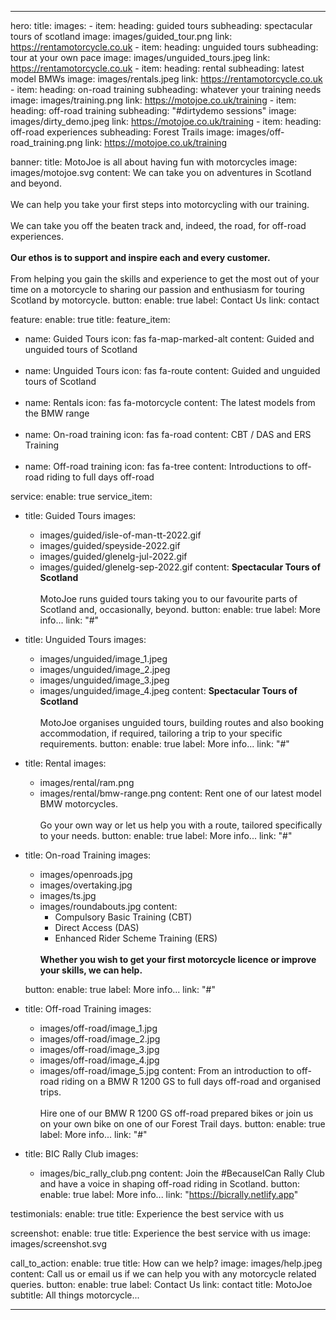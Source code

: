   ---
hero:
  title: 
  images: 
    - item:
      heading: guided tours
      subheading: spectacular tours of scotland
      image: images/guided_tour.png
      link: https://rentamotorcycle.co.uk
    - item:
      heading: unguided tours
      subheading: tour at your own pace
      image: images/unguided_tours.jpeg
      link: https://rentamotorcycle.co.uk
    - item:
      heading: rental
      subheading: latest model BMWs
      image: images/rentals.jpeg
      link: https://rentamotorcycle.co.uk
    - item:
      heading: on-road training
      subheading: whatever your training needs
      image: images/training.png
      link: https://motojoe.co.uk/training
    - item:
      heading: off-road training
      subheading: "#dirtydemo sessions"
      image: images/dirty_demo.jpeg
      link: https://motojoe.co.uk/training
    - item:
      heading: off-road experiences
      subheading: Forest Trails
      image: images/off-road_training.png
      link: https://motojoe.co.uk/training
  
banner:
  title: MotoJoe is all about having fun with motorcycles
  image: images/motojoe.svg
  content: We can take you on adventures in Scotland and beyond.<br/><br/> 
    We can help you take your first steps into motorcycling with our training.<br/><br/>
    We can take you off the beaten track and, indeed, the road, for off-road experiences.<br/><br/>
    <strong>Our ethos is to support and inspire each and every customer.</strong><br/><br/>From helping you gain the skills and experience to get the most out of your time on a motorcycle to sharing our passion and enthusiasm for touring Scotland by motorcycle.
  button:
    enable: true
    label: Contact Us
    link: contact

feature:
  enable: true
  title: 
  feature_item:
  - name: Guided Tours
    icon: fas fa-map-marked-alt
    content: Guided and unguided tours of Scotland<br/><br/>
  - name: Unguided Tours
    icon: fas fa-route
    content: Guided and unguided tours of Scotland<br/><br/>
  - name: Rentals
    icon: fas fa-motorcycle
    content: The latest models from the BMW range<br/><br/>
  - name: On-road training
    icon: fas fa-road
    content: CBT / DAS and ERS Training<br/><br/>
  - name: Off-road training
    icon: fas fa-tree
    content: Introductions to off-road riding to full days off-road

service:
  enable: true
  service_item:

  - title: Guided Tours
    images:
    - images/guided/isle-of-man-tt-2022.gif
    - images/guided/speyside-2022.gif
    - images/guided/glenelg-jul-2022.gif
    - images/guided/glenelg-sep-2022.gif
    content: <strong>Spectacular Tours of Scotland</strong><br/><br/>
      MotoJoe runs guided tours taking you to our favourite parts of Scotland and, occasionally, beyond.
    button:
      enable: true
      label: More info...
      link: "#"

  - title: Unguided Tours
    images:
    - images/unguided/image_1.jpeg
    - images/unguided/image_2.jpeg
    - images/unguided/image_3.jpeg
    - images/unguided/image_4.jpeg
    content: <strong>Spectacular Tours of Scotland</strong><br/><br/>
      MotoJoe organises unguided tours, building routes and also booking accommodation, if required, tailoring a trip to your specific requirements.
    button:
      enable: true
      label: More info...
      link: "#"

  - title: Rental
    images:
    - images/rental/ram.png
    - images/rental/bmw-range.png
    content: Rent one of our latest model BMW motorcycles.<br/><br/>
      Go your own way or let us help you with a route, tailored specifically to your needs.
    button:
      enable: true
      label: More info...
      link: "#"

  - title: On-road Training
    images:
    - images/openroads.jpg
    - images/overtaking.jpg
    - images/ts.jpg
    - images/roundabouts.jpg
    content: <ul><li>Compulsory Basic Training (CBT)</li>
      <li>Direct Access (DAS)</li>
      <li>Enhanced Rider Scheme Training (ERS)</li></ul><br/>
      <strong>Whether you wish to get your first motorcycle licence or improve your skills, we can help.</strong>
    button:
      enable: true
      label: More info...
      link: "#"

  - title: Off-road Training
    images:
    - images/off-road/image_1.jpg
    - images/off-road/image_2.jpg
    - images/off-road/image_3.jpg
    - images/off-road/image_4.jpg
    - images/off-road/image_5.jpg
    content: From an introduction to off-road riding on a BMW R 1200 GS to full days off-road and organised trips.<br/><br/>
      Hire one of our BMW R 1200 GS off-road prepared bikes or join us on your own bike on one of our Forest Trail days.
    button:
      enable: true
      label: More info...
      link: "#"

  - title: BIC Rally Club
    images:
    - images/bic_rally_club.png
    content: Join the #BecauseICan Rally Club and have a voice in shaping off-road riding in Scotland.
    button:
      enable: true
      label: More info...
      link: "https://bicrally.netlify.app"

testimonials:
  enable: true
  title: Experience the best service with us

screenshot:
  enable: true
  title: Experience the best service with us
  image: images/screenshot.svg

call_to_action:
  enable: true
  title: How can we help?
  image: images/help.jpeg
  content: Call us or email us if we can help you with any motorcycle related queries.
  button:
    enable: true
    label: Contact Us
    link: contact
title: MotoJoe
subtitle: All things motorcycle...

---
